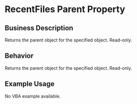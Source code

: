 # RecentFiles Parent Property

## Business Description
Returns the parent object for the specified object. Read-only.

## Behavior
Returns the parent object for the specified object. Read-only.

## Example Usage
No VBA example available.